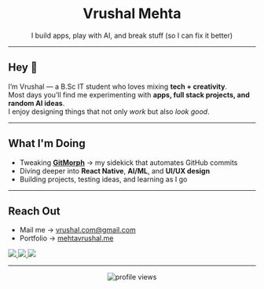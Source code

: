 <!-- Banner -->
<p align="center">
  <h1 align="center">Vrushal Mehta</h1>
  <p align="center">
    I build apps, play with AI, and break stuff (so I can fix it better)
  </p>
</p>

---


## Hey 👋

I’m Vrushal — a B.Sc IT student who loves mixing **tech + creativity**.  
Most days you’ll find me experimenting with **apps, full stack projects, and random AI ideas**.  
I enjoy designing things that not only *work* but also *look good*.  

---

## What I'm Doing

- Tweaking [**GitMorph**](https://github.com/vrushal09/GitMorph) → my sidekick that automates GitHub commits  
- Diving deeper into **React Native**, **AI/ML**, and **UI/UX design**  
- Building projects, testing ideas, and learning as I go  

---

## Reach Out

- Mail me → [vrushal.com@gmail.com](mailto:vrushal.com@gmail.com)  
- Portfolio → [mehtavrushal.me](https://www.mehtavrushal.me)  

<p align="left">
  <a href="https://instagram.com/mehta_vrushal_09" target="_blank">
    <img src="https://img.shields.io/badge/Instagram-111111?style=for-the-badge&logo=instagram&logoColor=ffffff" />
  </a>
  <a href="mailto:vrushal.com@gmail.com" target="_blank">
    <img src="https://img.shields.io/badge/Gmail-111111?style=for-the-badge&logo=gmail&logoColor=ffffff" />
  </a>
  <a href="https://www.mehtavrushal.me" target="_blank">
    <img src="https://img.shields.io/badge/Portfolio-111111?style=for-the-badge&logo=google-chrome&logoColor=ffffff" />
  </a>
</p>

---

<p align="center">
  <img src="https://komarev.com/ghpvc/?username=vrushal09&label=Profile%20Views&color=111111&style=flat-square" alt="profile views"/>
</p>
